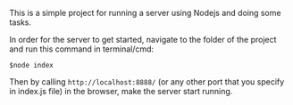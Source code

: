 This is a simple project for running a server using Nodejs and doing some tasks.

In order for the server to get started, navigate to the folder of the project and run this command in terminal/cmd:

`$node index`

Then by calling `http://localhost:8888/` (or any other port that you specify in index.js file) in the browser, make the server start running.

